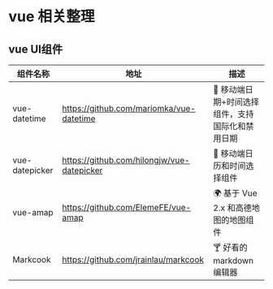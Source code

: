 # vue 相关整理
## vue UI组件
|组件名称|地址|描述|
|---|---|---|
|vue-datetime|https://github.com/mariomka/vue-datetime|📅 移动端日期+时间选择组件，支持国际化和禁用日期|
|vue-datepicker|https://github.com/hilongjw/vue-datepicker|📅 移动端日历和时间选择组件|
|vue-amap|https://github.com/ElemeFE/vue-amap|🌍 基于 Vue 2.x 和高德地图的地图组件|
|Markcook|https://github.com/jrainlau/markcook|🍸 好看的markdown编辑器|
